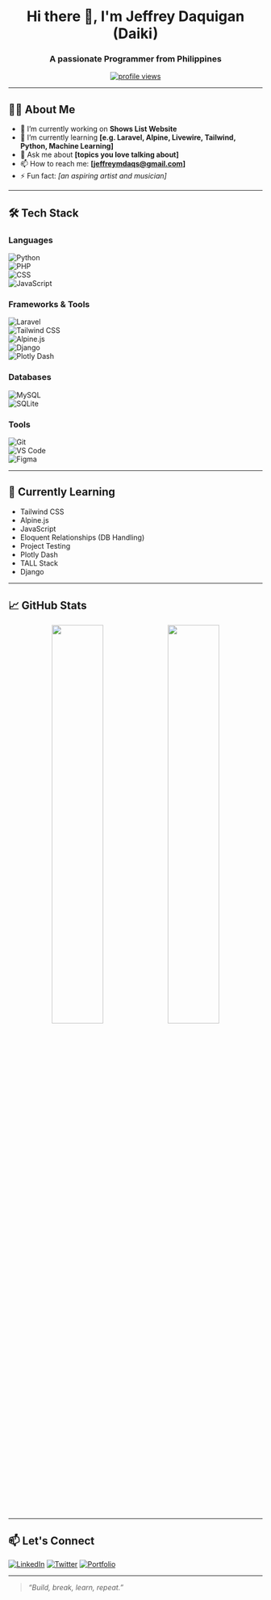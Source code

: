 <h1 align="center">Hi there 👋, I'm Jeffrey Daquigan (Daiki)</h1>
<h3 align="center">A passionate Programmer from Philippines</h3>

<p align="center">
  <a href="https://github.com/DaikiDaiki6">
    <img src="https://komarev.com/ghpvc/?username=yourusername&style=flat-square&color=blue" alt="profile views"/>
  </a>
</p>

---

## 🧑‍💻 About Me

- 🔭 I’m currently working on **Shows List Website**
- 🌱 I’m currently learning **[e.g. Laravel, Alpine, Livewire, Tailwind, Python, Machine Learning]**
- 💬 Ask me about **[topics you love talking about]**
- 📫 How to reach me: **[jeffreymdaqs@gmail.com]**
- ⚡ Fun fact: *[an aspiring artist and musician]*

---

## 🛠️ Tech Stack

### Languages  
![Python](https://img.shields.io/badge/-Python-333?style=flat&logo=python)  
![PHP](https://img.shields.io/badge/-PHP-333?style=flat&logo=php)  
![CSS](https://img.shields.io/badge/-CSS3-333?style=flat&logo=css3&logoColor=1572B6)  
![JavaScript](https://img.shields.io/badge/-JavaScript-333?style=flat&logo=javascript)

### Frameworks & Tools  
![Laravel](https://img.shields.io/badge/-Laravel-333?style=flat&logo=laravel)  
![Tailwind CSS](https://img.shields.io/badge/-Tailwind%20CSS-333?style=flat&logo=tailwind-css)  
![Alpine.js](https://img.shields.io/badge/-Alpine.js-333?style=flat&logo=alpine.js)  
![Django](https://img.shields.io/badge/-Django-333?style=flat&logo=django)  
![Plotly Dash](https://img.shields.io/badge/-Plotly%20Dash-333?style=flat&logo=plotly)

### Databases  
![MySQL](https://img.shields.io/badge/-MySQL-333?style=flat&logo=mysql)  
![SQLite](https://img.shields.io/badge/-SQLite-333?style=flat&logo=sqlite)

### Tools  
![Git](https://img.shields.io/badge/-Git-333?style=flat&logo=git)  
![VS Code](https://img.shields.io/badge/-VS%20Code-333?style=flat&logo=visual-studio-code)  
![Figma](https://img.shields.io/badge/-Figma-333?style=flat&logo=figma)

---

## 🌱 Currently Learning  
- Tailwind CSS  
- Alpine.js  
- JavaScript  
- Eloquent Relationships (DB Handling)  
- Project Testing  
- Plotly Dash  
- TALL Stack  
- Django

---

## 📈 GitHub Stats

<p align="center">
  <img src="https://github-readme-stats.vercel.app/api?username=yourusername&show_icons=true&theme=radical" width="45%"/>
  <img src="https://github-readme-stats.vercel.app/api/top-langs/?username=yourusername&layout=compact&theme=radical" width="45%"/>
</p>

---

## 📫 Let's Connect

[![LinkedIn](https://img.shields.io/badge/-LinkedIn-0077B5?style=flat&logo=linkedin&logoColor=white)](https://linkedin.com/in/yourprofile)
[![Twitter](https://img.shields.io/badge/-Twitter-1DA1F2?style=flat&logo=twitter&logoColor=white)](https://twitter.com/yourhandle)
[![Portfolio](https://img.shields.io/badge/-Portfolio-000?style=flat&logo=github&logoColor=white)](https://yourportfolio.com)

---

> *“Build, break, learn, repeat.”*


